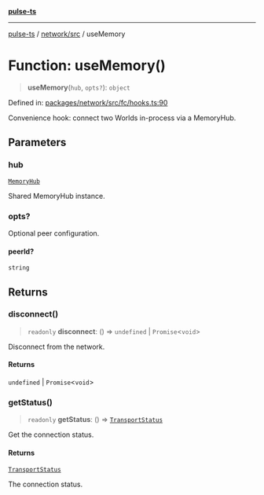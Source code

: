 [**pulse-ts**](../../../README.md)

***

[pulse-ts](../../../README.md) / [network/src](../README.md) / useMemory

# Function: useMemory()

> **useMemory**(`hub`, `opts?`): `object`

Defined in: [packages/network/src/fc/hooks.ts:90](https://github.com/jlehett/pulse-ts/blob/d786433c7cb88fe7c30a7029f46dff58815931cc/packages/network/src/fc/hooks.ts#L90)

Convenience hook: connect two Worlds in-process via a MemoryHub.

## Parameters

### hub

[`MemoryHub`](../interfaces/MemoryHub.md)

Shared MemoryHub instance.

### opts?

Optional peer configuration.

#### peerId?

`string`

## Returns

### disconnect()

> `readonly` **disconnect**: () => `undefined` \| `Promise`\<`void`\>

Disconnect from the network.

#### Returns

`undefined` \| `Promise`\<`void`\>

### getStatus()

> `readonly` **getStatus**: () => [`TransportStatus`](../type-aliases/TransportStatus.md)

Get the connection status.

#### Returns

[`TransportStatus`](../type-aliases/TransportStatus.md)

The connection status.
